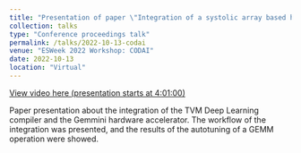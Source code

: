 ```yaml
---
title: "Presentation of paper \"Integration of a systolic array based hardware accelerator into a dnn operator auto-tuning framework\""
collection: talks
type: "Conference proceedings talk"
permalink: /talks/2022-10-13-codai
venue: "ESWeek 2022 Workshop: CODAI"
date: 2022-10-13
location: "Virtual"
---
```


[View video here (presentation starts at 4:01:00)](https://www.youtube.com/watch?v=ynHhcUHGyUM&list=PLMohsHZ1Urxt6ILYUPHR2ecSVV0_C_D-O&index=6)

Paper presentation about the integration of the TVM Deep Learning compiler and the Gemmini hardware accelerator. The workflow of the integration was presented, and the results of the autotuning of a GEMM operation were showed.